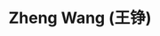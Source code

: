 ---
layout: profile
title: Zheng Wang (王铮)
description: 
img: assets/img/zheng_wang.jpg
redirect:
year: 2021
category: Master's Students
email: fahrenheimiao@sjtu.edu.cn
---